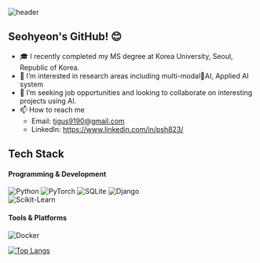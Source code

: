![header](https://capsule-render.vercel.app/api?type=waving&color=auto&height=300&section=header&text=Hello%20I'm%20Seo-hyeon%20Park!🙋‍♀️&fontSize=30%&animation=twinkling)

## Seohyeon's GitHub! :blush:
- 🎓 I recently completed my MS degree at Korea University, Seoul, Republic of Korea.
- 🌱 I’m interested in research areas including multi-modalAI, Applied AI system
- 👀 I’m seeking job opportunities and looking to collaborate on interesting projects using AI.
- 📫 How to reach me
  - Email: [tjgus9190@gmail.com](mailto:tjgus9190@gmail.com)
  - LinkedIn: https://www.linkedin.com/in/psh823/



## Tech Stack
#### Programming & Development
![Python](https://img.shields.io/badge/Python-3776AB?logo=python&logoColor=white)
![PyTorch](https://img.shields.io/badge/PyTorch-EE4C2C?logo=pytorch&logoColor=white)
![SQLite](https://img.shields.io/badge/SQLite-003B57?logo=sqlite&logoColor=white) 
![Django](https://img.shields.io/badge/Django-092E20?logo=django&logoColor=white)  
![Scikit-Learn](https://img.shields.io/badge/Scikit--Learn-F7931E?logo=scikitlearn&logoColor=white) 


#### Tools & Platforms
![Docker](https://img.shields.io/badge/Docker-2496ED?logo=docker&logoColor=white)

[![Top Langs](https://github-readme-stats.vercel.app/api/top-langs/?username=seohyeoning)](https://github.com/anuraghazra/github-readme-stats)




<!--

-->
